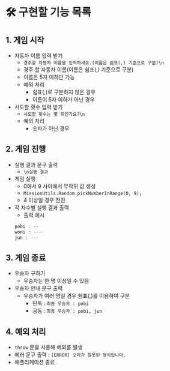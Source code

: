 # 🛠 구현할 기능 목록

## 1. 게임 시작

- 자동차 이름 입력 받기
  - `경주할 자동차 이름을 입력하세요.(이름은 쉼표(,) 기준으로 구분)\n`
  - 경주 할 자동차 이름(이름은 쉼표(,) 기준으로 구분)
  - 이름은 5자 이하만 가능
  - 예외 처리
    - 쉼표(,)로 구분하지 않은 경우
    - 이름이 5자 이하가 아닌 경우
- 시도할 횟수 입력 받기
  - `시도할 횟수는 몇 회인가요?\n`
  - 예외 처리
    - 숫자가 아닌 경우

## 2. 게임 진행

- 실행 결과 문구 출력
  - `\n실행 결과`
- 게임 실행
  - 0에서 9 사이에서 무작위 값 생성
  - `MissionUtils.Random.pickNumberInRange(0, 9);`
  - 4 이상일 경우 전진
- 각 차수별 실행 결과 출력
  - 출력 예시
  ```jsx
  pobi : --
  woni : ----
  jun : ---

  ```

## 3. 게임 종료

- 우승자 구하기
  - 우승자는 한 명 이상일 수 있음
- 우승자 안내 문구 출력
  - 우승자가 여러 명일 경우 쉼표(,)를 이용하여 구분
    - 단독 : `최종 우승자 : pobi`
    - 공동 : `최종 우승자 : pobi, jun`

## 4. 예외 처리

- `throw` 문을 사용해 예외를 발생
- 에러 문구 출력 : `[ERROR] 숫자가 잘못된 형식입니다.`
- 애플리케이션 종료
